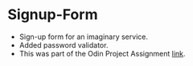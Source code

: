 # Signup-Form

- Sign-up form for an imaginary service.
- Added password validator.
- This was part of the Odin Project Assignment [link](https://www.theodinproject.com/lessons/node-path-intermediate-html-and-css-sign-up-form).